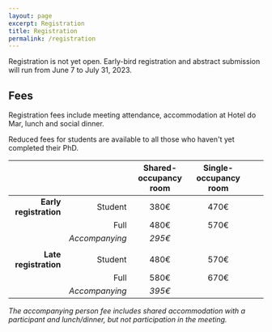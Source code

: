 ```yaml
---
layout: page
excerpt: Registration
title: Registration
permalink: /registration
---
```


Registration is not yet open. Early-bird registration and abstract submission will run from June 7 to July 31, 2023.

## Fees

Registration fees include meeting attendance, accommodation at Hotel do Mar, lunch and social dinner.

Reduced fees for students are available to all those who haven't yet completed their PhD.

|                        |                | Shared-occupancy room | Single-occupancy room |   |   |
|-----------------------:|---------------:|:---------------------:|:---------------------:|:-:|:-:|
| **Early registration** |        Student |          380€         |          470€         |   |   |
|                        |           Full |          480€         |          570€         |   |   |
|                        | _Accompanying_ |         _295€_        |                       |   |   |
|                        |                |                       |                       |   |   |
| **Late registration**  |        Student |          480€         |          570€         |   |   |
|                        |           Full |          580€         |          670€         |   |   |
|                        | _Accompanying_ |         _395€_        |                       |   |   |

_The accompanying person fee includes shared accommodation with a participant and lunch/dinner,
but not participation in the meeting._



